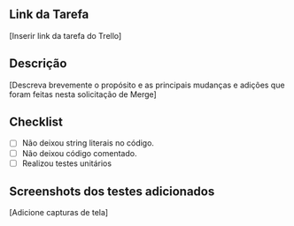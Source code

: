 ## Link da Tarefa

[Inserir link da tarefa do Trello]

## Descrição

[Descreva brevemente o propósito e as principais mudanças e adições que foram feitas nesta solicitação de Merge]

## Checklist

- [ ] Não deixou string literais no código.
- [ ] Não deixou código comentado.
- [ ] Realizou testes unitários

## Screenshots dos testes adicionados

[Adicione capturas de tela]
